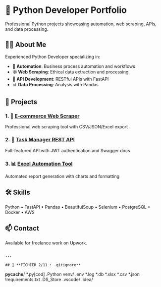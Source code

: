 # 🚀 Python Developer Portfolio

Professional Python projects showcasing automation, web scraping, APIs, and data processing.

## 👨‍💻 About Me

Experienced Python Developer specializing in:
- 🤖 **Automation**: Business process automation and workflows
- 🕸️ **Web Scraping**: Ethical data extraction and processing
- 🔌 **API Development**: RESTful APIs with FastAPI
- 📊 **Data Processing**: Analysis with Pandas

## 📁 Projects

### 1. 🛒 [E-commerce Web Scraper](./ecommerce-scraper)
Professional web scraping tool with CSV/JSON/Excel export

### 2. 🚀 [Task Manager REST API](./fastapi-task-manager)
Full-featured API with JWT authentication and Swagger docs

### 3. 📊 [Excel Automation Tool](./excel-automation)
Automated report generation with charts and formatting

## 🛠️ Skills

Python • FastAPI • Pandas • BeautifulSoup • Selenium • PostgreSQL • Docker • AWS

## 📫 Contact

Available for freelance work on Upwork.
```

---

## 📄 **FICHIER 2/11 : .gitignore**
```
__pycache__/
*.py[cod]
.Python
venv/
.env
*.log
*.db
*.xlsx
*.csv
*.json
!requirements.txt
.DS_Store
.vscode/
.idea/

